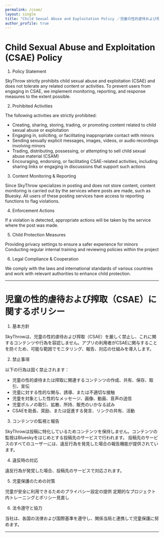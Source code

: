 ```yaml
---
permalink: /csae/
layout: single
title: "Child Sexual Abuse and Exploitation Policy ／児童の性的虐待および搾取に関するポリシー"
author_profile: true
---
```

# Child Sexual Abuse and Exploitation (CSAE) Policy

1. Policy Statement

SkyThrow strictly prohibits child sexual abuse and exploitation (CSAE) and does not tolerate any related content or activities. To prevent users from engaging in CSAE, we implement monitoring, reporting, and response measures to the extent possible.

2. Prohibited Activities

The following activities are strictly prohibited:

- Creating, sharing, storing, trading, or promoting content related to child sexual abuse or exploitation
- Engaging in, soliciting, or facilitating inappropriate contact with minors
- Sending sexually explicit messages, images, videos, or audio recordings involving minors
- Trading, distributing, possessing, or attempting to sell child sexual abuse material (CSAM)
- Encouraging, endorsing, or facilitating CSAE-related activities, including sharing links or engaging in discussions that support such actions

3. Content Monitoring & Reporting

Since SkyThrow specializes in posting and does not store content, content monitoring is carried out by the services where posts are made, such as Bluesky.
All users of these posting services have access to reporting functions to flag violations.

4. Enforcement Actions

If a violation is detected, appropriate actions will be taken by the service where the post was made.

5. Child Protection Measures

Providing privacy settings to ensure a safer experience for minors
Conducting regular internal training and reviewing policies within the project

6. Legal Compliance & Cooperation

We comply with the laws and international standards of various countries and work with relevant authorities to enhance child protection.

* * *

# 児童の性的虐待および搾取（CSAE）に関するポリシー

1. 基本方針

SkyThrowは、児童の性的虐待および搾取（CSAE）を厳しく禁止し、これに関するコンテンツや行為を容認しません。アプリの利用者がCSAEに関与することを防ぐため、可能な範囲でモニタリング、報告、対応の仕組みを導入します。

2. 禁止事項

以下の行為は固く禁止されます：
- 児童の性的虐待または搾取に関連するコンテンツの作成、共有、保存、取引、宣伝
- 児童に対する性的な関与、誘導、または不適切な接触
- 児童を対象とした性的なメッセージ、画像、動画、音声の送信
- 児童ポルノの取引、拡散、所持、販売のいかなる試み
- CSAEを助長、奨励、または促進する発言、リンクの共有、活動

3. コンテンツの監視と報告

SkyThrowは投稿に特化しているためコンテンツを保持しません。コンテンツの監視はBlueskyをはじめとする投稿先のサービスで行われます。
投稿先のサービスのすべてのユーザーには、違反行為を発見した場合の報告機能が提供されています。

4. 違反時の対応

違反行為が発覚した場合、投稿先のサービスで対応されます。

5. 児童保護のための対策

児童が安全に利用できるためのプライバシー設定の提供
定期的なプロジェクト内トレーニングとポリシー見直し

6. 法令遵守と協力

当社は、各国の法律および国際基準を遵守し、関係当局と連携して児童保護に努めます。

* * *